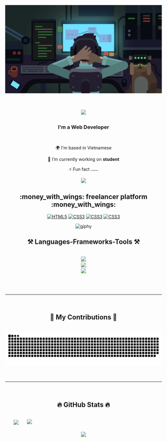 
<div align="center"> <img src="it.png"> </div>

<h1 align="center">
    <img src="https://readme-typing-svg.herokuapp.com/?font=Righteous&size=35&center=true&vCenter=true&width=500&height=70&duration=4000&lines=Hi+There!+👋;+I'm+QuyenFunc!;" />
</h1>

<h3 align="center">I'm a Web Developer</h3>

<br/>

<div align="center">

 🌍 I'm based in Vietnamese 
 
 🔭 I’m currently working on **student**

 ⚡ Fun fact **.....**
 
 </div>

<div align="center"> 
  <a href="mailto:lebadaomac@gmail.com">
    <img src="https://img.shields.io/badge/Gmail-333333?style=for-the-badge&logo=gmail&logoColor=red" />
  </a>
  <!-- <a href="https://www.linkedin.com/in/thanhtin/" target="_blank">
    <img src="https://img.shields.io/badge/LinkedIn-0077B5?style=for-the-badge&logo=linkedin&logoColor=white" target="_blank" />
  </a> -->
  <!-- <a href="https://thanhtin4401.github.io/myWebSite/" target="_blank">
     <img src="https://img.shields.io/badge/Portfolio-FF5722?style=for-the-badge&logo=todoist&logoColor=white" target="_blank" /> 
  </a> -->
</div>

<h2 align="center">:money_with_wings: freelancer platform :money_with_wings:</h2>
<div align="center">
<a href="https://www.upwork.com/freelancers/~016168d191a73ccc35" target="_blank" rel="noreferrer"><img src="https://play-lh.googleusercontent.com/y4bswMT02OROjzOPa5zDGsnXX5-cBABjF93j26seJH2cEHD4PuBW1d5VvwfYleeKf4_X" width="36" height="36" alt="HTML5" /></a>
<a href="https://www.fiverr.com/thanh_tin?up_rollout=true" target="_blank" rel="noreferrer"><img src="https://logowik.com/content/uploads/images/fiverr-new3326.jpg" width="36" height="36" alt="CSS3" /></a>
<a href="https://www.freelancer.com/u/TinTran11" target="_blank" rel="noreferrer"><img src="https://seeklogo.com/images/F/freelancer-com-logo-2B5CE1A961-seeklogo.com.png" width="36" height="36" alt="CSS3" /></a>
<a href="https://www.peopleperhour.com/freelancer/tin-tran-front-end-developer-zaxjymzw" target="_blank" rel="noreferrer"><img src="https://d1a29h5kxv3oc2.cloudfront.net/dist/img/pph-share.ced894418333eca244808771d4a24a87.png" width="36" height="36" alt="CSS3" /></a>
</div>

<p align="center">
  <img src="https://github.com/thanhtin4401/thanhtin4401/assets/85281544/a65ececb-7042-4a69-b9a6-71381c48b003" alt="giphy" />
</p>
<h2 align="center">⚒️ Languages-Frameworks-Tools ⚒️</h2>
<br/>
<div align="center">
  <img src="https://skillicons.dev/icons?i=javascript,postman" /><br>
    <img src="https://skillicons.dev/icons?i=postgres,html,css,vscode" /><br>
    <img src="https://skillicons.dev/icons?i=github,gitlab,docker,git,kali,linux,go" /><br>
</div>
  <br/><br/><br/>
<hr/>
<br>
<div align="center">
  <h2>🐍 My Contributions 🐍</h2>
  <br>
  <img alt="snake eating my contributions" src="https://raw.githubusercontent.com/salesp07/salesp07/output/github-contribution-grid-snake.svg" />
  <br/><br/><br/>
</div>

<hr/>
<br>
<h2 align="center">🔥 GitHub Stats 🔥</h2>
<!-- https://github.com/anuraghazra/github-readme-stats -->
<br>
<div align=center>
  <a href="#" title="QuyenFunc">
    <img width="315" align="center" src="https://github-readme-stats.vercel.app/api/top-langs/?username=thanhtin4401&hide=c%23,powershell,Mathematica,Ruby,Objective-C,Objective-C%2b%2b,Cuda&title_color=61dafb&text_color=ffffff&icon_color=61dafb&bg_color=20232a&langs_count=8&layout=compact&border_color=61dafb&hide_border=true" />
  </a>
  <a href="#" title="QuyenFuhnc">
    <img align="right" width="434" src="https://github-readme-stats.vercel.app/api?username=thanhtin4401&show_icons=true&theme=react&border_color=61dafb&hide_border=true" />
  </a>
</div>


<h3 align="center">
    <img src="https://readme-typing-svg.herokuapp.com/?font=Righteous&size=25&center=true&vCenter=true&width=500&height=70&duration=4000&lines=Thanks+for+visiting!+✌️;+Shoot+me+a+message+on+Gmail!;I'm+always+down+to+collab+:)">
</h3>
